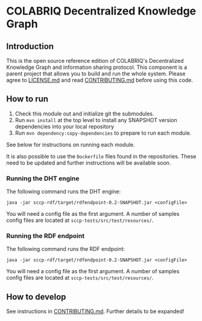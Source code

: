 # COLABRIQ Decentralized Knowledge Graph

## Introduction

This is the open source reference edition of COLABRIQ's Decentralized Knowledge Graph and information sharing protocol. This component is a parent project that allows you to build and run the whole system. Please agree to [LICENSE.md](LICENSE.md) and read [CONTRIBUTING.md](CONTRIBUTING.md) before using this code.

## How to run

 1. Check this module out and initialize git the submodules.
 2. Run `mvn install` at the top level to install any SNAPSHOT version dependencies into your local repository
 3. Run `mvn dependency:copy-dependencies` to prepare to run each module.

See below for instructions on running each module.

It is also possible to use the `Dockerfile` files found in the repositories.
These need to be updated and further instructions will be available soon.

### Running the DHT engine

The following command runs the DHT engine:

`java -jar sccp-rdf/target/rdfendpoint-0.2-SNAPSHOT.jar <configFile>`

You will need a config file as the first argument.
A number of samples config files are located at `sccp-tests/src/test/resources/`.

### Running the RDF endpoint 

The following command runs the RDF endpoint:

`java -jar sccp-rdf/target/rdfendpoint-0.2-SNAPSHOT.jar <configFile>`
  
You will need a config file as the first argument.
A number of samples config files are located at `sccp-tests/src/test/resources/`.

## How to develop

See instructions in [CONTRIBUTING.md](CONTRIBUTING.md).
Further details to be expanded!

